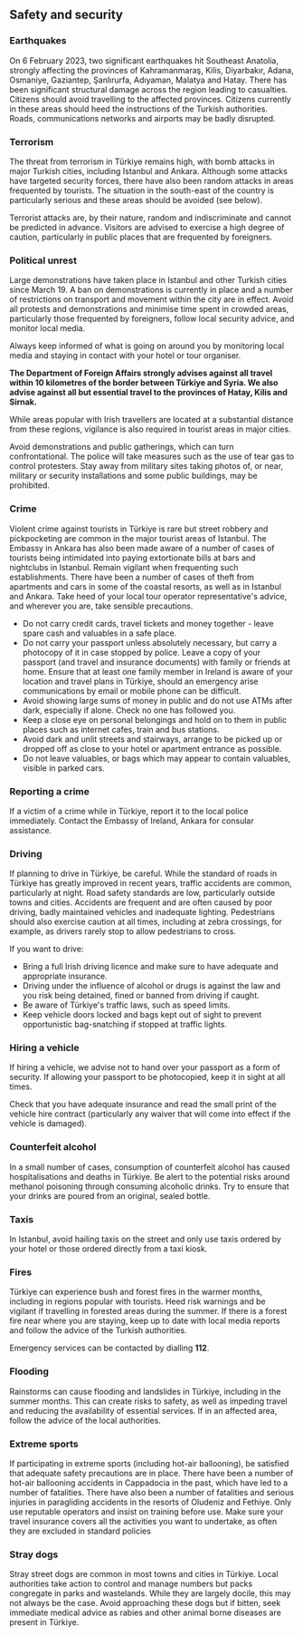 ## Safety and security

### **Earthquakes**

On 6 February 2023, two significant earthquakes hit Southeast Anatolia, strongly affecting the provinces of Kahramanmaraş, Kilis, Diyarbakır, Adana, Osmaniye, Gaziantep, Şanlırurfa, Adıyaman, Malatya and Hatay. There has been significant structural damage across the region leading to casualties. Citizens should avoid travelling to the affected provinces. Citizens currently in these areas should heed the instructions of the Turkish authorities. Roads, communications networks and airports may be badly disrupted.

### **Terrorism**

The threat from terrorism in Türkiye remains high, with bomb attacks in major Turkish cities, including Istanbul and Ankara. Although some attacks have targeted security forces, there have also been random attacks in areas frequented by tourists. The situation in the south-east of the country is particularly serious and these areas should be avoided (see below).

Terrorist attacks are, by their nature, random and indiscriminate and cannot be predicted in advance. Visitors are advised to exercise a high degree of caution, particularly in public places that are frequented by foreigners.

### **Political unrest**

Large demonstrations have taken place in Istanbul and other Turkish cities since March 19. A ban on demonstrations is currently in place and a number of restrictions on transport and movement within the city are in effect. Avoid all protests and demonstrations and minimise time spent in crowded areas, particularly those frequented by foreigners, follow local security advice, and monitor local media.

Always keep informed of what is going on around you by monitoring local media and staying in contact with your hotel or tour organiser.

**The Department of Foreign Affairs strongly advises against all travel within 10 kilometres of the border between Türkiye and Syria. We also advise against all but essential travel to the provinces of Hatay, Kilis and Sirnak.**

While areas popular with Irish travellers are located at a substantial distance from these regions, vigilance is also required in tourist areas in major cities.

Avoid demonstrations and public gatherings, which can turn confrontational. The police will take measures such as the use of tear gas to control protesters. Stay away from military sites taking photos of, or near, military or security installations and some public buildings, may be prohibited.

### **Crime**

Violent crime against tourists in Türkiye is rare but street robbery and pickpocketing are common in the major tourist areas of Istanbul. The Embassy in Ankara has also been made aware of a number of cases of tourists being intimidated into paying extortionate bills at bars and nightclubs in Istanbul. Remain vigilant when frequenting such establishments. There have been a number of cases of theft from apartments and cars in some of the coastal resorts, as well as in Istanbul and Ankara. Take heed of your local tour operator representative's advice, and wherever you are, take sensible precautions.

* Do not carry credit cards, travel tickets and money together - leave spare cash and valuables in a safe place.
* Do not carry your passport unless absolutely necessary, but carry a photocopy of it in case stopped by police. Leave a copy of your passport (and travel and insurance documents) with family or friends at home. Ensure that at least one family member in Ireland is aware of your location and travel plans in Türkiye, should an emergency arise communications by email or mobile phone can be difficult.
* Avoid showing large sums of money in public and do not use ATMs after dark, especially if alone. Check no one has followed you.
* Keep a close eye on personal belongings and hold on to them in public places such as internet cafes, train and bus stations.
* Avoid dark and unlit streets and stairways, arrange to be picked up or dropped off as close to your hotel or apartment entrance as possible.
* Do not leave valuables, or bags which may appear to contain valuables, visible in parked cars.

### **Reporting a crime**

If a victim of a crime while in Türkiye, report it to the local police immediately. Contact the Embassy of Ireland, Ankara for consular assistance.

### **Driving**

If planning to drive in Türkiye, be careful. While the standard of roads in Türkiye has greatly improved in recent years, traffic accidents are common, particularly at night. Road safety standards are low, particularly outside towns and cities. Accidents are frequent and are often caused by poor driving, badly maintained vehicles and inadequate lighting. Pedestrians should also exercise caution at all times, including at zebra crossings, for example, as drivers rarely stop to allow pedestrians to cross.

If you want to drive:

* Bring a full Irish driving licence and make sure to have adequate and appropriate insurance.
* Driving under the influence of alcohol or drugs is against the law and you risk being detained, fined or banned from driving if caught.
* Be aware of Türkiye's traffic laws, such as speed limits.
* Keep vehicle doors locked and bags kept out of sight to prevent opportunistic bag-snatching if stopped at traffic lights.

### **Hiring a vehicle**

If hiring a vehicle, we advise not to hand over your passport as a form of security. If allowing your passport to be photocopied, keep it in sight at all times.

Check that you have adequate insurance and read the small print of the vehicle hire contract (particularly any waiver that will come into effect if the vehicle is damaged).

### **Counterfeit alcohol**

In a small number of cases, consumption of counterfeit alcohol has caused hospitalisations and deaths in Türkiye. Be alert to the potential risks around methanol poisoning through consuming alcoholic drinks. Try to ensure that your drinks are poured from an original, sealed bottle.

### **Taxis**

In Istanbul, avoid hailing taxis on the street and only use taxis ordered by your hotel or those ordered directly from a taxi kiosk.

### **Fires**

Türkiye can experience bush and forest fires in the warmer months, including in regions popular with tourists. Heed risk warnings and be vigilant if travelling in forested areas during the summer. If there is a forest fire near where you are staying, keep up to date with local media reports and follow the advice of the Turkish authorities.

Emergency services can be contacted by dialling **112**.

### **Flooding**

Rainstorms can cause flooding and landslides in Türkiye, including in the summer months. This can create risks to safety, as well as impeding travel and reducing the availability of essential services. If in an affected area, follow the advice of the local authorities.

### **Extreme sports**

If participating in extreme sports (including hot-air ballooning), be satisfied that adequate safety precautions are in place. There have been a number of hot-air ballooning accidents in Cappadocia in the past, which have led to a number of fatalities. There have also been a number of fatalities and serious injuries in paragliding accidents in the resorts of Oludeniz and Fethiye. Only use reputable operators and insist on training before use. Make sure your travel insurance covers all the activities you want to undertake, as often they are excluded in standard policies

### **Stray dogs**

Stray street dogs are common in most towns and cities in Türkiye. Local authorities take action to control and manage numbers but packs congregate in parks and wastelands. While they are largely docile, this may not always be the case. Avoid approaching these dogs but if bitten, seek immediate medical advice as rabies and other animal borne diseases are present in Türkiye.